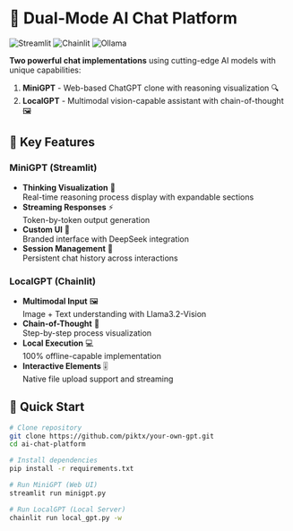 # 🤖 Dual-Mode AI Chat Platform

![Streamlit](https://img.shields.io/badge/Streamlit-FF4B4B?style=for-the-badge&logo=Streamlit&logoColor=white)
![Chainlit](https://img.shields.io/badge/Chainlit-4A154B?style=for-the-badge)
![Ollama](https://img.shields.io/badge/Ollama-00ADD8?style=for-the-badge)

**Two powerful chat implementations** using cutting-edge AI models with unique capabilities:

1. **MiniGPT** - Web-based ChatGPT clone with reasoning visualization 🔍
2. **LocalGPT** - Multimodal vision-capable assistant with chain-of-thought 🖼️

## 🌟 Key Features

### MiniGPT (Streamlit)
- **Thinking Visualization** 🧠  
  Real-time reasoning process display with expandable sections
- **Streaming Responses** ⚡  
  Token-by-token output generation
- **Custom UI** 🎨  
  Branded interface with DeepSeek integration
- **Session Management** 🔄  
  Persistent chat history across interactions

### LocalGPT (Chainlit)
- **Multimodal Input** 🖼️  
  Image + Text understanding with Llama3.2-Vision
- **Chain-of-Thought** 🔗  
  Step-by-step process visualization
- **Local Execution** 💻  
  100% offline-capable implementation
- **Interactive Elements** 🎚️  
  Native file upload support and streaming

## 🚀 Quick Start

```bash
# Clone repository
git clone https://github.com/piktx/your-own-gpt.git
cd ai-chat-platform

# Install dependencies
pip install -r requirements.txt

# Run MiniGPT (Web UI)
streamlit run minigpt.py

# Run LocalGPT (Local Server)
chainlit run local_gpt.py -w
